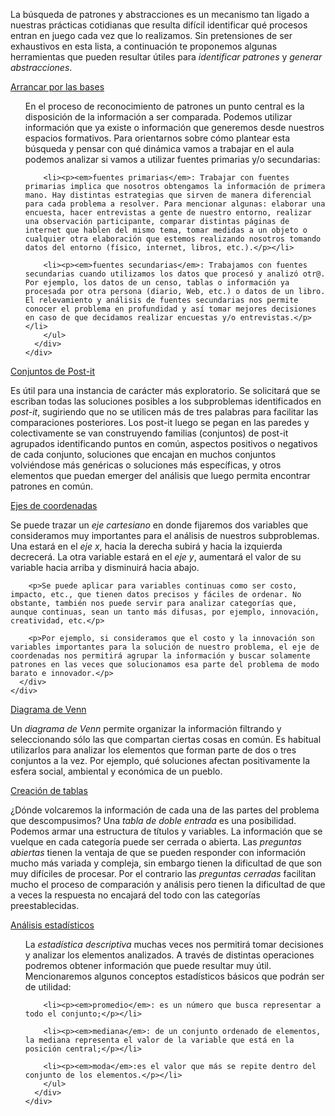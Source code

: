  La búsqueda de patrones y abstracciones es un mecanismo tan ligado a nuestras prácticas cotidianas que resulta difícil identificar qué procesos entran en juego cada vez que lo realizamos. Sin pretensiones de ser exhaustivos en esta lista, a continuación te proponemos algunas herramientas que pueden resultar útiles para _identificar patrones_ y _generar abstracciones_.

<div class="panel-group" id="accordion">
  <div class="panel panel-default" style="width: 100%;">
    <div class="panel-heading">
      <a data-toggle="collapse" data-parent="#accordion" href="#collapseOne">
        Arrancar por las bases
      </a>
    </div>
    <div id="collapseOne" class="panel-collapse collapse">
      <div class="panel-body">
        <ul><p>En el proceso de reconocimiento de patrones un punto central es la disposición de la información a ser comparada. Podemos utilizar información que ya existe o información que generemos desde nuestros espacios formativos. Para orientarnos sobre cómo plantear esta búsqueda y pensar con qué dinámica vamos a trabajar en el aula podemos analizar si vamos a utilizar fuentes primarias y/o secundarias:</p>
        
        <li><p><em>fuentes primarias</em>: Trabajar con fuentes primarias implica que nosotros obtengamos la información de primera mano. Hay distintas estrategias que sirven de manera diferencial para cada problema a resolver. Para mencionar algunas: elaborar una encuesta, hacer entrevistas a gente de nuestro entorno, realizar una observación participante, comparar distintas páginas de internet que hablen del mismo tema, tomar medidas a un objeto o cualquier otra elaboración que estemos realizando nosotros tomando datos del entorno (físico, internet, libros, etc.).</p></li>

        <li><p><em>fuentes secundarias</em>: Trabajamos con fuentes secundarias cuando utilizamos los datos que procesó y analizó otr@. Por ejemplo, los datos de un censo, tablas o información ya procesada por otra persona (diario, Web, etc.) o datos de un libro. El relevamiento y análisis de fuentes secundarias nos permite conocer el problema en profundidad y así tomar mejores decisiones en caso de que decidamos realizar encuestas y/o entrevistas.</p></li>
        </ul>
      </div>
    </div>
  </div>
    
  <div class="panel panel-default" style="width: 100%;">
    <div class="panel-heading">
      <a data-toggle="collapse" data-parent="#accordion" href="#collapseTwo">
        Conjuntos de Post-it 
      </a>
    </div>
    <div id="collapseTwo" class="panel-collapse collapse">
      <div class="panel-body">
        <p>Es útil para una instancia de carácter más exploratorio. Se solicitará que se escriban todas las soluciones posibles a los subproblemas identificados en <em>post-it</em>, sugiriendo que no se utilicen más de tres palabras para facilitar las comparaciones posteriores. Los post-it luego se pegan en las paredes y colectivamente se van construyendo familias (conjuntos) de post-it agrupados identificando puntos en común, aspectos positivos o negativos de cada conjunto, soluciones que encajan en muchos conjuntos volviéndose más genéricas o soluciones más específicas, y otros elementos que puedan emerger del análisis que luego permita encontrar patrones en común.</p>
      </div>
    </div>
  </div>
  
  <div class="panel panel-default" style="width: 100%;">
    <div class="panel-heading">
      <a data-toggle="collapse" data-parent="#accordion" href="#collapseThree">
        Ejes de coordenadas
      </a>
    </div>
    <div id="collapseThree" class="panel-collapse collapse">
      <div class="panel-body">
        <p>Se puede trazar un <em>eje cartesiano</em> en donde fijaremos dos variables que consideramos muy importantes para el análisis de nuestros subproblemas. Una estará en el <em>eje x</em>, hacia la derecha subirá y hacia la izquierda decrecerá. La otra variable estará en el <em>eje y</em>, aumentará el valor de su variable hacia arriba y disminuirá hacia abajo.</p>

        <p>Se puede aplicar para variables continuas como ser costo, impacto, etc., que tienen datos precisos y fáciles de ordenar. No obstante, también nos puede servir para analizar categorías que, aunque continuas, sean un tanto más difusas, por ejemplo, innovación, creatividad, etc.</p>

        <p>Por ejemplo, si consideramos que el costo y la innovación son variables importantes para la solución de nuestro problema, el eje de coordenadas nos permitirá agrupar la información y buscar solamente patrones en las veces que solucionamos esa parte del problema de modo barato e innovador.</p>
      </div>
    </div>
  </div>
  
  <div class="panel panel-default" style="width: 100%;">
    <div class="panel-heading">
      <a data-toggle="collapse" data-parent="#accordion" href="#collapseFour">
        Diagrama de Venn
      </a>
    </div>
    <div id="collapseFour" class="panel-collapse collapse">
      <div class="panel-body">
        <p>Un <em>diagrama de Venn</em> permite organizar la información filtrando y seleccionando sólo las que compartan ciertas cosas en común. Es habitual utilizarlos para analizar los elementos que forman parte de dos o tres conjuntos a la vez. Por ejemplo, qué soluciones afectan positivamente la esfera social, ambiental y económica de un pueblo.</p>
      </div>
    </div>
  </div>

  <div class="panel panel-default" style="width: 100%;">
    <div class="panel-heading">
      <a data-toggle="collapse" data-parent="#accordion" href="#collapseFive">
        Creación de tablas
      </a>
    </div>
    <div id="collapseFive" class="panel-collapse collapse">
      <div class="panel-body">
        <p>¿Dónde volcaremos la información de cada una de las partes del problema que descompusimos? Una <em>tabla de doble entrada</em> es una posibilidad. Podemos armar una estructura de títulos y variables. La información que se vuelque en cada categoría puede ser cerrada o abierta. Las <em>preguntas abiertas</em> tienen la ventaja de que se pueden responder con información mucho más variada y compleja, sin embargo tienen la dificultad de que son muy difíciles de procesar. Por el contrario las <em>preguntas cerradas</em> facilitan mucho el proceso de comparación y análisis pero tienen la dificultad de que a veces la respuesta no encajará del todo con las categorías preestablecidas.</p>
      </div>
    </div>
  </div>  
  
  <div class="panel panel-default" style="width: 100%;">
    <div class="panel-heading">
      <a data-toggle="collapse" data-parent="#accordion" href="#collapseSix">
        Análisis estadísticos
      </a>
    </div>
    <div id="collapseSix" class="panel-collapse collapse">
      <div class="panel-body">
        <ul><p>La <em>estadística descriptiva</em> muchas veces nos permitirá tomar decisiones y analizar los elementos analizados. A través de distintas operaciones podremos obtener información que puede resultar muy útil. Mencionaremos algunos conceptos estadísticos básicos que podrán ser de utilidad:</p>
        
        <li><p><em>promedio</em>: es un número que busca representar a todo el conjunto;</p></li>

        <li><p><em>mediana</em>: de un conjunto ordenado de elementos, la mediana representa el valor de la variable que está en la posición central;</p></li>
        
        <li><p><em>moda</em>:es el valor que más se repite dentro del conjunto de los elementos.</p></li>
        </ul>
      </div>
    </div>
  </div>  
</div>